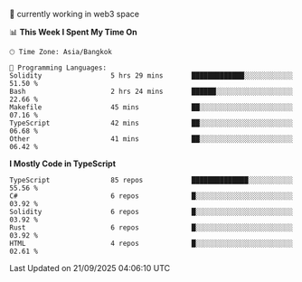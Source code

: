 🔭 currently working in web3 space

<!--START_SECTION:waka-->
📊 **This Week I Spent My Time On** 

```text
🕑︎ Time Zone: Asia/Bangkok

💬 Programming Languages: 
Solidity                 5 hrs 29 mins       █████████████░░░░░░░░░░░░   51.50 % 
Bash                     2 hrs 24 mins       ██████░░░░░░░░░░░░░░░░░░░   22.66 % 
Makefile                 45 mins             ██░░░░░░░░░░░░░░░░░░░░░░░   07.16 % 
TypeScript               42 mins             ██░░░░░░░░░░░░░░░░░░░░░░░   06.68 % 
Other                    41 mins             ██░░░░░░░░░░░░░░░░░░░░░░░   06.42 % 
```

**I Mostly Code in TypeScript** 

```text
TypeScript               85 repos            ██████████████░░░░░░░░░░░   55.56 % 
C#                       6 repos             █░░░░░░░░░░░░░░░░░░░░░░░░   03.92 % 
Solidity                 6 repos             █░░░░░░░░░░░░░░░░░░░░░░░░   03.92 % 
Rust                     6 repos             █░░░░░░░░░░░░░░░░░░░░░░░░   03.92 % 
HTML                     4 repos             █░░░░░░░░░░░░░░░░░░░░░░░░   02.61 % 
```




 Last Updated on 21/09/2025 04:06:10 UTC
<!--END_SECTION:waka-->
